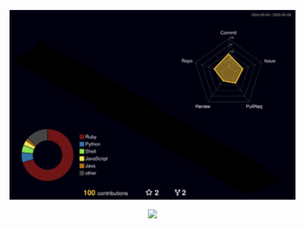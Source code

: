 ![Status](./profile-3d-contrib/profile-night-rainbow.svg)

<div align="center" >
  <a href="https://skillicons.dev">
    <img src="https://skillicons.dev/icons?i=ruby,rails,python,django,fastapi,flask,go,java,cpp,aws,bitbucket,github,git,vscode,javascript,typescript,css,scss,html,react,nextjs,tailwind,sass,nodejs,express,docker,figma,jest,materialui,linux,postman,heroku,vercel,cloudflare,vite,bootstrap,mongodb,postgres,mysql,linkedin" />
  </a>
  <br />
</div>

